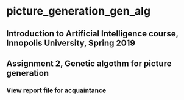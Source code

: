 # picture_generation_gen_alg
## Introduction to Artificial Intelligence course, Innopolis University, Spring 2019
## Assignment 2, Genetic algothm for picture generation
### View report file for acquaintance 
